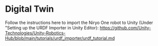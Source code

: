 # Digital Twin

Follow the instructions here to import the Niryo One robot to Unity (Under "Setting up the URDF Importer in Unity Editor): https://github.com/Unity-Technologies/Unity-Robotics-Hub/blob/main/tutorials/urdf_importer/urdf_tutorial.md

